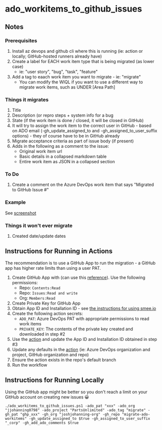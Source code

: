 # ado_workitems_to_github_issues

##  Notes

### Prerequisites
1. Install az devops and github cli where this is running (ie: action or locally; GitHub-hosted runners already have)
2. Create a label for EACH work item type that is being migrated (as lower case) 
    - ie: "user story", "bug", "task", "feature"
3. Add a tag to eaach work item you want to migrate - ie: "migrate"
    - You can modify the WIQL if you want to use a different way to migrate work items, such as UNDER [Area Path]

### Things it migrates
1. Title
2. Description (or repro steps + system info for a bug
3. State (if the work item is done / closed, it will be closed in GitHub)
4. It will try to assign the work item to the correct user in GitHub - based on ADO email (-gh_update_assigned_to and -gh_assigned_to_user_suffix options) - they of course have to be in GitHub already
5. Migrate acceptance criteria as part of issue body (if present)
6. Adds in the following as a comment to the issue:
    - Original work item url 
    - Basic details in a collapsed markdown table
    - Entire work item as JSON in a collapsed section

### To Do
1. Create a comment on the Azure DevOps work item that says "Migrated to GitHub Issue #"

### Example

See [screenshot](https://user-images.githubusercontent.com/19912012/157728827-88c4d038-a37b-4246-9979-238a8c48f5ca.png)

### Things it won't ever migrate
1. Created date/update dates

## Instructions for Running in Actions

The recommendation is to use a GitHub App to run the migration - a GitHub app has higher rate limits than using a user PAT.

1. Create GitHub App with (can use this [reference](https://josh-ops.com/posts/github-apps/#creating-a-github-app)). Use the following permissions:
    + Repo: `Contents:Read`
    + Repo: `Issues:Read and write`
    + Org: `Members:Read`
1. Create Private Key for GitHub App
1. Obtain App ID and Installation ID - see [the instructions for using smee.io](https://josh-ops.com/posts/github-apps/#creating-a-github-app)
1. Create the following action secrets:
    + `ADO_PAT`: Azure DevOps PAT with appropriate permissions to read work items
    + `PRIVATE_KEY`: The contents of the private key created and downloaded in step #2
1. Use the [action](.github/workflows/migrate-work-items.yml) and update the App ID and Installation ID obtained in step #3
1. Update any defaults in the [action](.github/workflows/migrate-work-items.yml) (ie: Azure DevOps organization and project, GitHub organization and repo)
1. Ensure the action exists in the repo's default branch
1. Run the workflow

## Instructions for Running Locally

Using the GitHub app might be better so you don't reach a limit on your GitHub account on creating new issues 😀

```pwsh
./ado_workitems_to_github_issues.ps1 -ado_pat "xxx" -ado_org "jjohanning0798" -ado_project "PartsUnlimited" -ado_tag "migrate" -gh_pat "ghp_xxx" -gh_org "joshjohanning-org" -gh_repo "migrate-ado-workitems" -gh_update_assigned_to $true -gh_assigned_to_user_suffix "_corp" -gh_add_ado_comments $true
```
